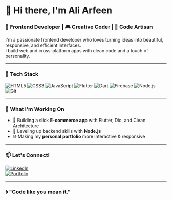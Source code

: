 # 👋 Hi there, I'm Ali Arfeen

### 🧠 Frontend Developer | 🎮 Creative Coder | 🧰 Code Artisan

I'm a passionate frontend developer who loves turning ideas into beautiful, responsive, and efficient interfaces.  
I build web and cross-platform apps with clean code and a touch of personality.

---

### 🔧 Tech Stack

![HTML5](https://img.shields.io/badge/-HTML5-E34F26?style=flat&logo=html5&logoColor=fff)
![CSS3](https://img.shields.io/badge/-CSS3-1572B6?style=flat&logo=css3)
![JavaScript](https://img.shields.io/badge/-JavaScript-F7DF1E?style=flat&logo=javascript&logoColor=000)
![Flutter](https://img.shields.io/badge/-Flutter-02569B?style=flat&logo=flutter)
![Dart](https://img.shields.io/badge/-Dart-0175C2?style=flat&logo=dart)
![Firebase](https://img.shields.io/badge/-Firebase-FFCA28?style=flat&logo=firebase)
![Node.js](https://img.shields.io/badge/-Node.js-339933?style=flat&logo=node.js)
![Git](https://img.shields.io/badge/-Git-F05032?style=flat&logo=git&logoColor=fff)

---

### 🚀 What I'm Working On

- 🔨 Building a slick **E-commerce app** with Flutter, Dio, and Clean Architecture  
- 🧠 Leveling up backend skills with **Node.js**
- 🌐 Making my **personal portfolio** more interactive & responsive

---

### 📫 Let's Connect!

[![LinkedIn](https://img.shields.io/badge/-LinkedIn-blue?style=flat&logo=linkedin)](https://www.linkedin.com/in/ali-hesham-arfeen/)  
[![Portfolio](https://img.shields.io/badge/-Portfolio-000?style=flat&logo=firefox)]([https://your-portfolio.com](https://alihesham.vercel.app/))  

---

### 🌀 "Code like you mean it."

